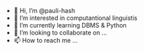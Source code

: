 - 👋 Hi, I’m @pauli-hash
- 👀 I’m interested in computantional linguistis
- 🌱 I’m currently learning DBMS & Python
- 💞️ I’m looking to collaborate on ...
- 📫 How to reach me ...

<!---
pauli-hash/pauli-hash is a ✨ special ✨ repository because its `README.md` (this file) appears on your GitHub profile.
You can click the Preview link to take a look at your changes.
--->
